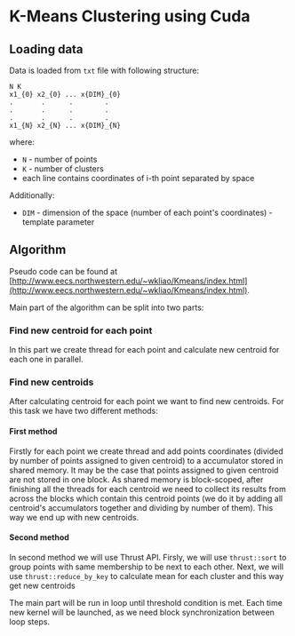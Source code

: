 # K-Means Clustering using Cuda

## Loading data

Data is loaded from `txt` file with following structure:

```
N K
x1_{0} x2_{0} ... x{DIM}_{0}
.       .      .        .
.       .      .        .
.       .      .        .
x1_{N} x2_{N} ... x{DIM}_{N}
```

where:

- `N` - number of points
- `K` - number of clusters
- each line contains coordinates of i-th point separated by space

Additionally:

- `DIM` - dimension of the space (number of each point's coordinates) - template parameter

## Algorithm

Pseudo code can be found at [http://www.eecs.northwestern.edu/~wkliao/Kmeans/index.html](http://www.eecs.northwestern.edu/~wkliao/Kmeans/index.html).

Main part of the algorithm can be split into two parts:

### Find new centroid for each point

In this part we create thread for each point and calculate new centroid for each one in parallel.

### Find new centroids

After calculating centroid for each point we want to find new centroids. For this task we have two different methods:

#### First method

Firstly for each point we create thread and add points coordinates (divided by number of points assigned to given centroid) to a accumulator stored in shared memory.
It may be the case that points assigned to given centroid are not stored in one block. As shared memory is block-scoped, after finishing all the threads for each centroid we need to collect its results from across the blocks which contain this centroid points (we do it by adding all centroid's accumulators together and dividing by number of them). This way we end up with new centroids.

#### Second method

In second method we will use Thrust API. Firsly, we will use `thrust::sort` to group points with same membership to be next to each other. Next, we will use `thrust::reduce_by_key` to calculate mean for each cluster and this way get new centroids

The main part will be run in loop until threshold condition is met. Each time new kernel will be launched, as we need block synchronization between loop steps.
